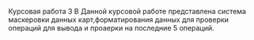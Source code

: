 Курсовая работа 3
В Данной курсовой работе представлена система маскеровки данных карт,форматирования данных для проверки операций для вывода и проаерки на последние 5 операций.
